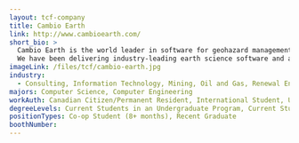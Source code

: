 ```yaml
---
layout: tcf-company
title: Cambio Earth
link: http://www.cambioearth.com/
short_bio: >
  Cambio Earth is the world leader in software for geohazard management and risk-informed decision-making, combining deep earth science expertise with advanced data integration, machine learning, analytics, and visualization.
  We have been delivering industry-leading earth science software and analytics services for over 20 years as part of the BGC Engineering group of companies.
imageLink: /files/tcf/cambio-earth.jpg
industry:
  - Consulting, Information Technology, Mining, Oil and Gas, Renewal Engery and Waste Management, Science, Research & Development, Transportation and Distribution
majors: Computer Science, Computer Engineering
workAuth: Canadian Citizen/Permanent Resident, International Student, US Citizen, All
degreeLevels: Current Students in an Undergraduate Program, Current Students in a Masters Program, Graduated with an Undergraduate Degree, Graduated with a Graduate Degree (Masters or Phd)
positionTypes: Co-op Student (8+ months), Recent Graduate
boothNumber:
---
```

